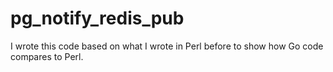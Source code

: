# pg_notify_redis_pub
I wrote this code based on what I wrote in Perl before to show how Go code compares to Perl.
